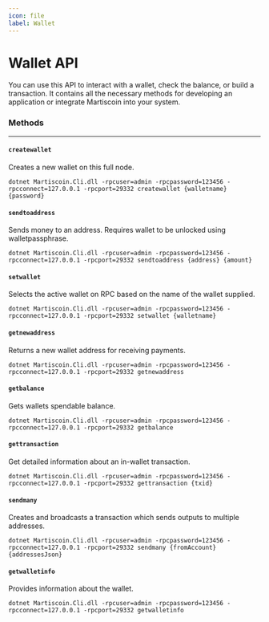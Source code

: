 ```yaml
---
icon: file
label: Wallet
---
```


# Wallet API

You can use this API to interact with a wallet, check the balance, or build a transaction.
It contains all the necessary methods for developing an application or integrate Martiscoin into your system.


### Methods
---

#### `createwallet`

Creates a new wallet on this full node.

```
dotnet Martiscoin.Cli.dll -rpcuser=admin -rpcpassword=123456 -rpcconnect=127.0.0.1 -rpcport=29332 createwallet {walletname} {password}
```

#### `sendtoaddress`

Sends money to an address. Requires wallet to be unlocked using walletpassphrase.

```
dotnet Martiscoin.Cli.dll -rpcuser=admin -rpcpassword=123456 -rpcconnect=127.0.0.1 -rpcport=29332 sendtoaddress {address} {amount}
```

#### `setwallet`

Selects the active wallet on RPC based on the name of the wallet supplied.

```
dotnet Martiscoin.Cli.dll -rpcuser=admin -rpcpassword=123456 -rpcconnect=127.0.0.1 -rpcport=29332 setwallet {walletname}
```

#### `getnewaddress`

Returns a new wallet address for receiving payments.

```
dotnet Martiscoin.Cli.dll -rpcuser=admin -rpcpassword=123456 -rpcconnect=127.0.0.1 -rpcport=29332 getnewaddress
```

#### `getbalance`

Gets wallets spendable balance.

```
dotnet Martiscoin.Cli.dll -rpcuser=admin -rpcpassword=123456 -rpcconnect=127.0.0.1 -rpcport=29332 getbalance
```

#### `gettransaction`

Get detailed information about an in-wallet transaction.

```
dotnet Martiscoin.Cli.dll -rpcuser=admin -rpcpassword=123456 -rpcconnect=127.0.0.1 -rpcport=29332 gettransaction {txid}
```

#### `sendmany`

Creates and broadcasts a transaction which sends outputs to multiple addresses.

```
dotnet Martiscoin.Cli.dll -rpcuser=admin -rpcpassword=123456 -rpcconnect=127.0.0.1 -rpcport=29332 sendmany {fromAccount} {addressesJson}
```

#### `getwalletinfo`

Provides information about the wallet.

```
dotnet Martiscoin.Cli.dll -rpcuser=admin -rpcpassword=123456 -rpcconnect=127.0.0.1 -rpcport=29332 getwalletinfo
```